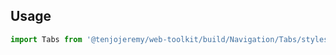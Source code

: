 ## Usage

```js
import Tabs from '@tenjojeremy/web-toolkit/build/Navigation/Tabs/styles/1/tabs.index'
```

